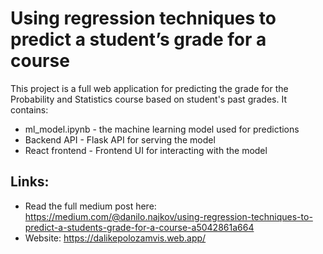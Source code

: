# Using regression techniques to predict a student’s grade for a course
This project is a full web application for predicting the grade for the Probability and Statistics course based on student's past grades.
It contains:
- ml_model.ipynb - the machine learning model used for predictions
- Backend API - Flask API for serving the model
- React frontend - Frontend UI for interacting with the model

## Links:
- Read the full medium post here: https://medium.com/@danilo.najkov/using-regression-techniques-to-predict-a-students-grade-for-a-course-a5042861a664
- Website: https://dalikepolozamvis.web.app/
